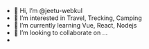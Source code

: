 - 👋 Hi, I’m @jeetu-webkul
- 👀 I’m interested in Travel, Trecking, Camping
- 🌱 I’m currently learning Vue, React, Nodejs 
- 💞️ I’m looking to collaborate on ...
-

<!---
jeetu-webkul/jeetu-webkul is a ✨ special ✨ repository because its `README.md` (this file) appears on your GitHub profile.
You can click the Preview link to take a look at your changes.
--->
